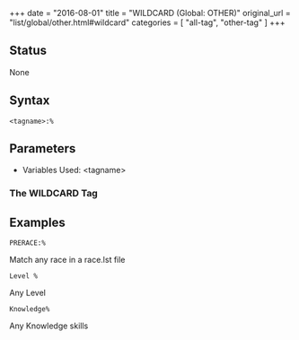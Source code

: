 +++
date = "2016-08-01"
title = "WILDCARD (Global: OTHER)"
original_url = "list/global/other.html#wildcard"
categories = [ "all-tag", "other-tag" ]
+++

## Status

None

## Syntax

`<tagname>:%`

## Parameters

-   Variables Used: &lt;tagname&gt;



### The WILDCARD Tag

Examples
--------

`PRERACE:%`

Match any race in a race.lst file

`Level %`

Any Level

`Knowledge%`

Any Knowledge skills

